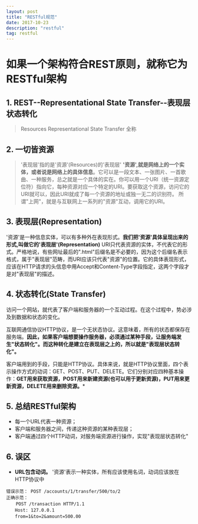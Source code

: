 ```yaml
---
layout: post
title: "RESTful规范"
date: 2017-10-23 
description: "restful"
tag: restful 
---
```


# 如果一个架构符合REST原则，就称它为RESTful架构

## 1. REST--Representational State Transfer--表现层状态转化
>Resources Representational State Transfer  全称

## 2. 一切皆资源
>'表现层'指的是'资源'(Resources)的'表现层'
**'资源',就是网络上的一个实体，或者说是网络上的具体信息**。它可以是一段文本、一张图片、一首歌曲、一种服务，总之就是一个具体的实在。你可以用一个URI（统一资源定位符）指向它，每种资源对应一个特定的URI。要获取这个资源，访问它的URI就可以，因此URI就成了每一个资源的地址或独一无二的识别符。
>所谓"上网"，就是与互联网上一系列的"资源"互动，调用它的URI。

## 3. 表现层(Representation)
'资源'是一种信息实体，可以有多种外在表现形式。**我们把'资源'具体呈现出来的形式,叫做它的'表现层'(Representation)**
URI只代表资源的实体，不代表它的形式。严格地说，有些网址最后的".html"后缀名是不必要的，因为这个后缀名表示格式，属于"表现层"范畴，而URI应该只代表"资源"的位置。它的具体表现形式，应该在HTTP请求的头信息中用Accept和Content-Type字段指定，这两个字段才是对"表现层"的描述。

## 4. 状态转化(State Transfer)
访问一个网站，就代表了客户端和服务器的一个互动过程。在这个过程中，势必涉及到数据和状态的变化。

互联网通信协议HTTP协议，是一个无状态协议。这意味着，所有的状态都保存在服务端。**因此，如果客户端想要操作服务器，必须通过某种手段，让服务端发生"状态转化"。而这种转化是建立在表现层之上的，所以就是"表现层状态转化"。**

客户端用到的手段，只能是HTTP协议。具体来说，就是HTTP协议里面，四个表示操作方式的动词：GET、POST、PUT、DELETE。它们分别对应四种基本操作：**GET用来获取资源，POST用来新建资源(也可以用于更新资源)，PUT用来更新资源，DELETE用来删除资源。***

## 5. 总结RESTful架构
- 每一个URL代表一种资源；
- 客户端和服务器之间，传递这种资源的某种表现层；
- 客户端通过四个HTTP动词，对服务端资源进行操作，实现"表现层状态转化"

## 6. 误区
- **URL包含动词。** '资源'表示一种实体，所有应该使用名词，动词应该放在HTTP协议中
```
错误示范： POST /accounts/1/transfer/500/to/2
正确示范：
　  POST /transaction HTTP/1.1
　　Host: 127.0.0.1
　　from=1&to=2&amount=500.00
```
